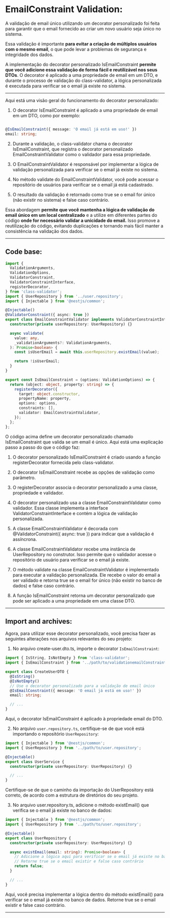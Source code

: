 # EmailConstraint Validation: 

A validação de email único utilizando um decorator personalizado foi feita para garantir que o email fornecido ao criar um novo usuário seja único no sistema. 

Essa validação é importante **para evitar a criação de múltiplos usuários com o mesmo email**, o que pode levar a problemas de segurança e integridade dos dados.

A implementação do decorator personalizado IsEmailConstraint **permite que você adicione essa validação de forma fácil e reutilizável nos seus DTOs**. O decorator é aplicado a uma propriedade de email em um DTO, e durante o processo de validação do class-validator, a lógica personalizada é executada para verificar se o email já existe no sistema.

---

Aqui está uma visão geral do funcionamento do decorator personalizado:

1. O decorator IsEmailConstraint é aplicado a uma propriedade de email em um DTO, como por exemplo:

```ts

@IsEmailConstraint({ message: 'O email já está em uso!' })
email: string;
```

2. Durante a validação, o class-validator chama o decorator IsEmailConstraint, que registra o decorator personalizado EmailConstraintValidator como o validador para essa propriedade.

3. O EmailConstraintValidator é responsável por implementar a lógica de validação personalizada para verificar se o email já existe no sistema.

4. No método validate do EmailConstraintValidator, você pode acessar o repositório de usuários para verificar se o email já está cadastrado.

5. O resultado da validação é retornado como true se o email for único (não existir no sistema) e false caso contrário.

Essa abordagem **permite que você mantenha a lógica de validação do email único em um local centralizado** e a utilize em diferentes partes do código **onde for necessário validar a unicidade do email.** Isso promove a reutilização do código, evitando duplicações e tornando mais fácil manter a consistência na validação dos dados.

---

## Code base: 

```ts
import {
  ValidationArguments,
  ValidationOptions,
  ValidatorConstraint,
  ValidatorConstraintInterface,
  registerDecorator,
} from 'class-validator';
import { UserRepository } from '../user.repository';
import { Injectable } from '@nestjs/common';

@Injectable()
@ValidatorConstraint({ async: true })
export class EmailConstraintValidator implements ValidatorConstraintInterface {
  constructor(private userRepository: UserRepository) {}

  async validate(
    value: any,
    _validationArguments?: ValidationArguments,
  ): Promise<boolean> {
    const isUserEmail = await this.userRepository.existEmail(value);

    return !isUserEmail;
  }
}

export const IsEmailConstraint = (options: ValidationOptions) => {
  return (object: object, property: string) => {
    registerDecorator({
      target: object.constructor,
      propertyName: property,
      options: options,
      constraints: [],
      validator: EmailConstraintValidator,
    });
  };
};

```

O código acima define um decorator personalizado chamado IsEmailConstraint que valida se um email é único. Aqui está uma explicação passo a passo do que o código faz:

1. O decorator personalizado IsEmailConstraint é criado usando a função registerDecorator fornecida pelo class-validator.

2. O decorator IsEmailConstraint recebe as opções de validação como parâmetro.

3. O registerDecorator associa o decorator personalizado a uma classe, propriedade e validador.

4. O decorator personalizado usa a classe EmailConstraintValidator como validador. Essa classe implementa a interface ValidatorConstraintInterface e contém a lógica de validação personalizada.

5. A classe EmailConstraintValidator é decorada com @ValidatorConstraint({ async: true }) para indicar que a validação é assíncrona.

6. A classe EmailConstraintValidator recebe uma instância de UserRepository no construtor. Isso permite que o validador acesse o repositório de usuário para verificar se o email já existe.

7. O método validate na classe EmailConstraintValidator é implementado para executar a validação personalizada. Ele recebe o valor do email a ser validado e retorna true se o email for único (não existir no banco de dados) e false caso contrário.

8. A função IsEmailConstraint retorna um decorator personalizado que pode ser aplicado a uma propriedade em uma classe DTO.

---


## Import and archives:

Agora, para utilizar esse decorator personalizado, você precisa fazer as seguintes alterações nos arquivos relevantes do seu projeto:

1. No arquivo create-user.dto.ts, importe o decorator ``IsEmailConstraint``:

```ts
import { IsString, IsNotEmpty } from 'class-validator';
import { IsEmailConstraint } from '../path/to/validationemailConstraint.validator';

export class CreateUserDTO {
  @IsString()
  @IsNotEmpty()
  // Use o decorator personalizado para a validação de email único
  @IsEmailConstraint({ message: 'O email já está em uso!' })
  email: string;

  // ...
}

```

Aqui, o decorator IsEmailConstraint é aplicado à propriedade email do DTO.

2. No arquivo ``user.repository.ts``, certifique-se de que você está importando o repositório ``UserRepository``:

```ts
import { Injectable } from '@nestjs/common';
import { UserRepository } from '../path/to/user.repository';

@Injectable()
export class UserService {
  constructor(private userRepository: UserRepository) {}

  // ...
}

```

Certifique-se de que o caminho da importação do UserRepository está correto, de acordo com a estrutura de diretórios do seu projeto.

3. No arquivo user.repository.ts, adicione o método existEmail() que verifica se o email já existe no banco de dados:

```ts
import { Injectable } from '@nestjs/common';
import { UserRepository } from '../path/to/user.repository';

@Injectable()
export class UserRepository {
  constructor(private userRepository: UserRepository) {}

  async existEmail(email: string): Promise<boolean> {
    // Adicione a lógica aqui para verificar se o email já existe no banco de dados
    // Retorne true se o email existir e false caso contrário
    return false;
  }

  // ...
}

```


Aqui, você precisa implementar a lógica dentro do método existEmail() para verificar se o email já existe no banco de dados. Retorne true se o email existir e false caso contrário.

---